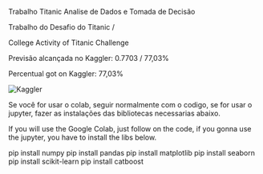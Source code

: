 Trabalho Titanic Analise de Dados e Tomada de Decisão

Trabalho do Desafio do Titanic /

College Activity of Titanic Challenge

Previsão alcançada no Kaggler: 0.7703 / 77,03%

Percentual got on Kaggler: 77,03%

![Kaggler](https://github.com/OAndreCabral/Titanic/assets/131211736/30d9123d-2962-4915-a67c-8a7a67c3cd2c)

Se você for usar o colab, seguir normalmente com o codigo, se for usar o jupyter, fazer as instalações das bibliotecas necessarias abaixo.

If you will use the Google Colab, just follow on the code, if you gonna use the jupyter, you have to install the libs below.

pip install numpy
pip install pandas
pip install matplotlib
pip install seaborn
pip install scikit-learn
pip install catboost
